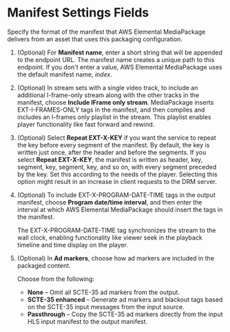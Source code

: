 # Manifest Settings Fields<a name="cfigs-cmaf-manset"></a>

Specify the format of the manifest that AWS Elemental MediaPackage delivers from an asset that uses this packaging configuration\.

1. \(Optional\) For **Manifest name**, enter a short string that will be appended to the endpoint URL\. The manifest name creates a unique path to this endpoint\. If you don't enter a value, AWS Elemental MediaPackage uses the default manifest name, *index*\.

1. \(Optional\) In stream sets with a single video track, to include an additional I\-frame\-only stream along with the other tracks in the manifest, choose **Include IFrame only stream**\. MediaPackage inserts EXT\-I\-FRAMES\-ONLY tags in the manifest, and then compiles and includes an I\-frames only playlist in the stream\. This playlist enables player functionality like fast forward and rewind\.

1. \(Optional\) Select **Repeat EXT\-X\-KEY** if you want the service to repeat the key before every segment of the manifest\. By default, the key is written just once, after the header and before the segments\. If you select **Repeat EXT\-X\-KEY**, the manifest is written as header, key, segment, key, segment, key, and so on, with every segment preceded by the key\. Set this according to the needs of the player\. Selecting this option might result in an increase in client requests to the DRM server\.

1. \(Optional\) To include EXT\-X\-PROGRAM\-DATE\-TIME tags in the output manifest, choose **Program date/time interval**, and then enter the interval at which AWS Elemental MediaPackage should insert the tags in the manifest\.

   The EXT\-X\-PROGRAM\-DATE\-TIME tag synchronizes the stream to the wall clock, enabling functionality like viewer seek in the playback timeline and time display on the player\.

1. \(Optional\) In **Ad markers**, choose how ad markers are included in the packaged content\. 

   Choose from the following:
   + **None** – Omit all SCTE\-35 ad markers from the output\.
   + **SCTE\-35 enhanced** – Generate ad markers and blackout tags based on the SCTE\-35 input messages from the input source\.
   + **Passthrough** – Copy the SCTE\-35 ad markers directly from the input HLS input manifest to the output manifest\.